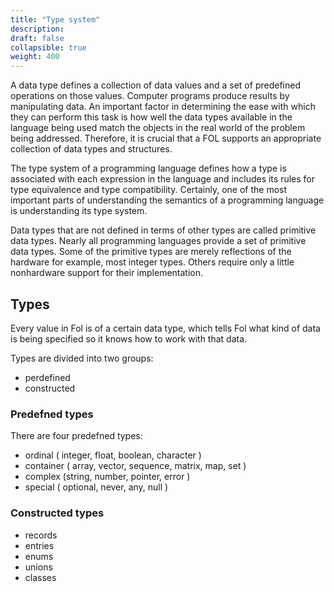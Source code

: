 ```yaml
---
title: "Type system"
description: 
draft: false
collapsible: true
weight: 400
---
```


A data type defines a collection of data values and a set of predefined operations on those values. Computer programs produce results by manipulating data. An important factor in determining the ease with which they can perform this task is how well the data types available in the language being used match the objects in the real world of the problem being addressed. Therefore, it is crucial that a FOL supports an appropriate collection of data types and structures.


The type system of a programming language defines how a type is associated with each expression in the language and includes its rules for type equivalence and type compatibility. Certainly, one of the most important parts of understanding the semantics of a programming language is understanding its type system.

Data types that are not defined in terms of other types are called primitive data types. Nearly all programming languages provide a set of primitive data types. Some of the primitive types are merely reflections of the hardware for example, most integer types. Others require only a little nonhardware support for their implementation.


## Types

Every value in Fol is of a certain data type, which tells Fol what kind of data is being specified so it knows how to work with that data. 

Types are divided into two groups:
- perdefined
- constructed


### Predefned types
There are four predefned types: 

- ordinal ( integer, float, boolean, character )
- container ( array, vector, sequence, matrix, map, set )
- complex  (string, number, pointer, error )
- special ( optional, never, any, null )

### Constructed types
- records
- entries
- enums
- unions
- classes

